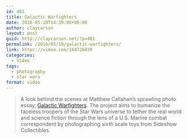 ```yaml
---
id: 401
title: Galactic Warfighters
date: 2016-05-10T14:39:00+00:00
author: claycarson
layout: post
guid: http://claycarson.net/?p=401
permalink: /2016/05/10/galactic-warfighters/
link: https://vimeo.com/164726039
categories:
  - Video
tags:
  - photography
  - star wars
format: video
---
```

> A look behind the scenes at Matthew Callahan&#8217;s sprawling photo essay, [Galactic Warfighters](http://www.callahanvisual.com/galacticwarfighters/). The project aims to humanize the faceless troopers of the Star Wars universe to tether the real world and science fiction through the lens of a U.S. Marine combat correspondent by photographing sixth scale toys from Sideshow Collectibles.